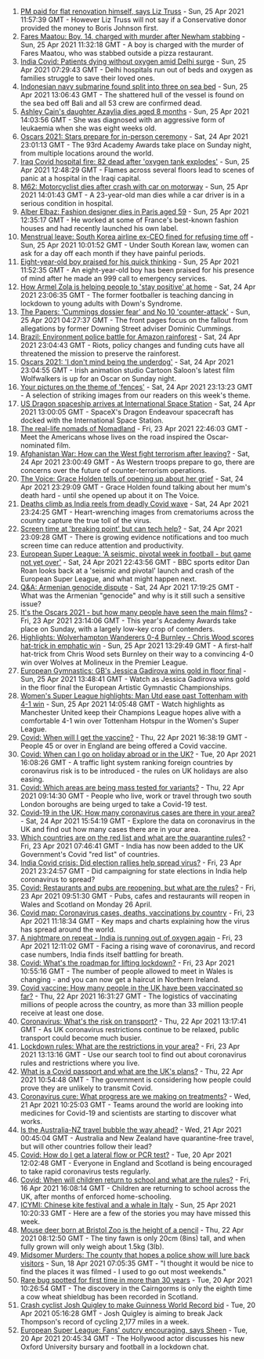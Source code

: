 1. [PM paid for flat renovation himself, says Liz Truss](https://www.bbc.co.uk/news/uk-politics-56878223) - Sun, 25 Apr 2021 11:57:39 GMT - However Liz Truss will not say if a Conservative donor provided the money to Boris Johnson first.
2. [Fares Maatou: Boy, 14, charged with murder after Newham stabbing](https://www.bbc.co.uk/news/uk-england-london-56878836) - Sun, 25 Apr 2021 11:32:18 GMT - A boy is charged with the murder of Fares Maatou, who was stabbed outside a pizza restaurant.
3. [India Covid: Patients dying without oxygen amid Delhi surge](https://www.bbc.co.uk/news/56876695) - Sun, 25 Apr 2021 07:29:43 GMT - Delhi hospitals run out of beds and oxygen as families struggle to save their loved ones.
4. [Indonesian navy submarine found split into three on sea bed](https://www.bbc.co.uk/news/world-asia-56879933) - Sun, 25 Apr 2021 13:06:43 GMT - The shattered hull of the vessel is found on the sea bed off Bali and all 53 crew are confirmed dead.
5. [Ashley Cain's daughter Azaylia dies aged 8 months](https://www.bbc.co.uk/news/newsbeat-56880177) - Sun, 25 Apr 2021 14:03:56 GMT - She was diagnosed with an aggressive form of leukaemia when she was eight weeks old.
6. [Oscars 2021: Stars prepare for in-person ceremony](https://www.bbc.co.uk/news/entertainment-arts-56807445) - Sat, 24 Apr 2021 23:01:13 GMT - The 93rd Academy Awards take place on Sunday night, from multiple locations around the world.
7. [Iraq Covid hospital fire: 82 dead after 'oxygen tank explodes'](https://www.bbc.co.uk/news/world-middle-east-56875804) - Sun, 25 Apr 2021 12:48:29 GMT - Flames across several floors lead to scenes of panic at a hospital in the Iraqi capital.
8. [M62: Motorcyclist dies after crash with car on motorway](https://www.bbc.co.uk/news/uk-england-merseyside-56878151) - Sun, 25 Apr 2021 14:01:43 GMT - A 23-year-old man dies while a car driver is in a serious condition in hospital.
9. [Alber Elbaz: Fashion designer dies in Paris aged 59](https://www.bbc.co.uk/news/entertainment-arts-56878507) - Sun, 25 Apr 2021 12:35:17 GMT - He worked at some of France's best-known fashion houses and had recently launched his own label.
10. [Menstrual leave: South Korea airline ex-CEO fined for refusing time off](https://www.bbc.co.uk/news/world-asia-56877634) - Sun, 25 Apr 2021 10:01:52 GMT - Under South Korean law, women can ask for a day off each month if they have painful periods.
11. [Eight-year-old boy praised for his quick thinking](https://www.bbc.co.uk/news/uk-56878011) - Sun, 25 Apr 2021 11:52:35 GMT - An eight-year-old boy has been praised for his presence of mind after he made an 999 call to emergency services.
12. [How Armel Zola is helping people to 'stay positive' at home](https://www.bbc.co.uk/news/uk-56866032) - Sat, 24 Apr 2021 23:06:35 GMT - The former footballer is teaching dancing in lockdown to young adults with Down's Syndrome.
13. [The Papers: 'Cummings dossier fear' and No 10 'counter-attack'](https://www.bbc.co.uk/news/blogs-the-papers-56875711) - Sun, 25 Apr 2021 04:27:37 GMT - The front pages focus on the fallout from allegations by former Downing Street adviser Dominic Cummings.
14. [Brazil: Environment police battle for Amazon rainforest](https://www.bbc.co.uk/news/science-environment-56847298) - Sat, 24 Apr 2021 23:04:43 GMT - Riots, policy changes and funding cuts have all threatened the mission to preserve the rainforest.
15. [Oscars 2021: 'I don't mind being the underdog'](https://www.bbc.co.uk/news/world-europe-56861890) - Sat, 24 Apr 2021 23:04:55 GMT - Irish animation studio Cartoon Saloon's latest film Wolfwalkers is up for an Oscar on Sunday night.
16. [Your pictures on the theme of 'fences'](https://www.bbc.co.uk/news/in-pictures-56861118) - Sat, 24 Apr 2021 23:13:23 GMT - A selection of striking images from our readers on this week's theme.
17. [US Dragon spaceship arrives at International Space Station](https://www.bbc.co.uk/news/science-environment-56871765) - Sat, 24 Apr 2021 13:00:05 GMT - SpaceX's Dragon Endeavour spacecraft has docked with the International Space Station.
18. [The real-life nomads of Nomadland](https://www.bbc.co.uk/news/world-us-canada-56859334) - Fri, 23 Apr 2021 22:46:03 GMT - Meet the Americans whose lives on the road inspired the Oscar-nominated film.
19. [Afghanistan War: How can the West fight terrorism after leaving?](https://www.bbc.co.uk/news/world-asia-56860781) - Sat, 24 Apr 2021 23:00:49 GMT - As Western troops prepare to go, there are concerns over the future of counter-terrorism operations.
20. [The Voice: Grace Holden tells of opening up about her grief](https://www.bbc.co.uk/news/uk-england-essex-56608101) - Sat, 24 Apr 2021 23:29:09 GMT - Grace Holden found talking about her mum's death hard - until she opened up about it on The Voice.
21. [Deaths climb as India reels from deadly Covid wave](https://www.bbc.co.uk/news/world-asia-india-56855712) - Sat, 24 Apr 2021 23:24:25 GMT - Heart-wrenching images from crematoriums across the country capture the true toll of the virus.
22. [Screen time at 'breaking point' but can tech help?](https://www.bbc.co.uk/news/technology-56838118) - Sat, 24 Apr 2021 23:09:28 GMT - There is growing evidence notifications and too much screen time can reduce attention and productivity.
23. [European Super League: 'A seismic, pivotal week in football - but game not yet over'](https://www.bbc.co.uk/sport/football/56875792) - Sat, 24 Apr 2021 22:43:56 GMT - BBC sports editor Dan Roan looks back at a 'seismic and pivotal' launch and crash of the European Super League, and what might happen next.
24. [Q&A: Armenian genocide dispute](https://www.bbc.co.uk/news/world-europe-16352745) - Sat, 24 Apr 2021 17:19:25 GMT - What was the Armenian "genocide" and why is it still such a sensitive issue?
25. [It's the Oscars 2021 - but how many people have seen the main films?](https://www.bbc.co.uk/news/entertainment-arts-56766212) - Fri, 23 Apr 2021 23:14:06 GMT - This year's Academy Awards take place on Sunday, with a largely low-key crop of contenders.
26. [Highlights: Wolverhampton Wanderers 0-4 Burnley - Chris Wood scores hat-trick in emphatic win](https://www.bbc.co.uk/sport/av/football/56880246) - Sun, 25 Apr 2021 13:29:49 GMT - A first-half hat-trick from Chris Wood sets Burnley on their way to a convincing 4-0 win over Wolves at Molineux in the Premier League.
27. [European Gymnastics: GB's Jessica Gadirova wins gold in floor final](https://www.bbc.co.uk/sport/av/gymnastics/56880450) - Sun, 25 Apr 2021 13:48:41 GMT - Watch as Jessica Gadirova wins gold in the floor final the European Artistic Gymnastic Championships.
28. [Women's Super League highlights: Man Utd ease past Tottenham with 4-1 win](https://www.bbc.co.uk/sport/av/football/56880427) - Sun, 25 Apr 2021 14:05:48 GMT - Watch highlights as Manchester United keep their Champions League hopes alive with a comfortable 4-1 win over Tottenham Hotspur in the Women's Super League.
29. [Covid: When will I get the vaccine?](https://www.bbc.co.uk/news/health-55045639) - Thu, 22 Apr 2021 16:38:19 GMT - People 45 or over in England are being offered a Covid vaccine.
30. [Covid: When can I go on holiday abroad or in the UK?](https://www.bbc.co.uk/news/explainers-52646738) - Tue, 20 Apr 2021 16:08:26 GMT - A traffic light system ranking foreign countries by coronavirus risk is to be introduced - the rules on UK holidays are also easing.
31. [Covid: Which areas are being mass tested for variants?](https://www.bbc.co.uk/news/explainers-54872039) - Thu, 22 Apr 2021 09:14:30 GMT - People who live, work or travel through two south London boroughs are being urged to take a Covid-19 test.
32. [Covid-19 in the UK: How many coronavirus cases are there in your area?](https://www.bbc.co.uk/news/uk-51768274) - Sat, 24 Apr 2021 15:54:19 GMT - Explore the data on coronavirus in the UK and find out how many cases there are in your area.
33. [Which countries are on the red list and what are the quarantine rules?](https://www.bbc.co.uk/news/explainers-52544307) - Fri, 23 Apr 2021 07:46:41 GMT - India has now been added to the UK Government's Covid "red list" of countries.
34. [India Covid crisis: Did election rallies help spread virus?](https://www.bbc.co.uk/news/56858980) - Fri, 23 Apr 2021 23:24:57 GMT - Did campaigning for state elections in India help coronavirus to spread?
35. [Covid: Restaurants and pubs are reopening, but what are the rules?](https://www.bbc.co.uk/news/business-52977388) - Fri, 23 Apr 2021 09:51:30 GMT - Pubs, cafes and restaurants will reopen in Wales and Scotland on Monday 26 April.
36. [Covid map: Coronavirus cases, deaths, vaccinations by country](https://www.bbc.co.uk/news/world-51235105) - Fri, 23 Apr 2021 11:18:34 GMT - Key maps and charts explaining how the virus has spread around the world.
37. [A nightmare on repeat - India is running out of oxygen again](https://www.bbc.co.uk/news/uk-56841381) - Fri, 23 Apr 2021 12:11:02 GMT - Facing a rising wave of coronavirus, and record case numbers, India finds itself battling for breath.
38. [Covid: What's the roadmap for lifting lockdown?](https://www.bbc.co.uk/news/explainers-52530518) - Fri, 23 Apr 2021 10:55:16 GMT - The number of people allowed to meet in Wales is changing - and you can now get a haircut in Northern Ireland.
39. [Covid vaccine: How many people in the UK have been vaccinated so far?](https://www.bbc.co.uk/news/health-55274833) - Thu, 22 Apr 2021 16:31:27 GMT - The logistics of vaccinating millions of people across the country, as more than 33 million people receive at least one dose.
40. [Coronavirus: What's the risk on transport?](https://www.bbc.co.uk/news/health-51736185) - Thu, 22 Apr 2021 13:17:41 GMT - As UK coronavirus restrictions continue to be relaxed, public transport could become much busier.
41. [Lockdown rules: What are the restrictions in your area?](https://www.bbc.co.uk/news/uk-54373904) - Fri, 23 Apr 2021 13:13:16 GMT - Use our search tool to find out about coronavirus rules and restrictions where you live.
42. [What is a Covid passport and what are the UK's plans?](https://www.bbc.co.uk/news/explainers-55718553) - Thu, 22 Apr 2021 10:54:48 GMT - The government is considering how people could prove they are unlikely to transmit Covid.
43. [Coronavirus cure: What progress are we making on treatments?](https://www.bbc.co.uk/news/health-52354520) - Wed, 21 Apr 2021 10:25:03 GMT - Teams around the world are looking into medicines for Covid-19 and scientists are starting to discover what works.
44. [Is the Australia-NZ travel bubble the way ahead?](https://www.bbc.co.uk/news/business-56796943) - Wed, 21 Apr 2021 00:45:04 GMT - Australia and New Zealand have quarantine-free travel, but will other countries follow their lead?
45. [Covid: How do I get a lateral flow or PCR test?](https://www.bbc.co.uk/news/health-51943612) - Tue, 20 Apr 2021 12:02:48 GMT - Everyone in England and Scotland is being encouraged to take rapid coronavirus tests regularly.
46. [Covid: When will children return to school and what are the rules?](https://www.bbc.co.uk/news/education-51643556) - Fri, 16 Apr 2021 16:08:14 GMT - Children are returning to school across the UK, after months of enforced home-schooling.
47. [ICYMI: Chinese kite festival and a whale in Italy](https://www.bbc.co.uk/news/world-56851238) - Sun, 25 Apr 2021 10:20:33 GMT - Here are a few of the stories you may have missed this week.
48. [Mouse deer born at Bristol Zoo is the height of a pencil](https://www.bbc.co.uk/news/uk-england-bristol-56841632) - Thu, 22 Apr 2021 08:12:50 GMT - The tiny fawn is only 20cm (8ins) tall, and when fully grown will only weigh about 1.5kg (3lb).
49. [Midsomer Murders: The county that hopes a police show will lure back visitors](https://www.bbc.co.uk/news/uk-england-beds-bucks-herts-56195950) - Sun, 18 Apr 2021 07:05:35 GMT - "I thought it would be nice to find the places it was filmed - I used to go out most weekends."
50. [Rare bug spotted for first time in more than 30 years](https://www.bbc.co.uk/news/uk-scotland-highlands-islands-56814446) - Tue, 20 Apr 2021 10:26:54 GMT - The discovery in the Cairngorms is only the eighth time a cow wheat shieldbug has been recorded in Scotland.
51. [Crash cyclist Josh Quigley to make Guinness World Record bid](https://www.bbc.co.uk/news/uk-scotland-56802796) - Tue, 20 Apr 2021 05:16:28 GMT - Josh Quigley is aiming to break Jack Thompson's record of cycling 2,177 miles in a week.
52. [European Super League: Fans' outcry encouraging, says Sheen](https://www.bbc.co.uk/news/uk-wales-56819751) - Tue, 20 Apr 2021 20:45:34 GMT - The Hollywood actor discusses his new Oxford University bursary and football in a lockdown chat.
